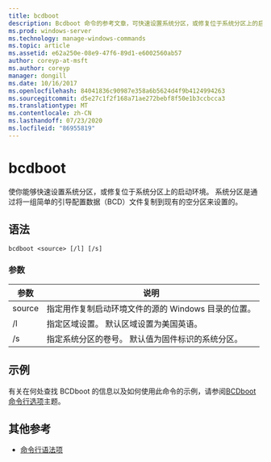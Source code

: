 ```yaml
---
title: bcdboot
description: Bcdboot 命令的参考文章，可快速设置系统分区，或修复位于系统分区上的启动环境。
ms.prod: windows-server
ms.technology: manage-windows-commands
ms.topic: article
ms.assetid: e62a250e-08e9-47f6-89d1-e6002560ab57
author: coreyp-at-msft
ms.author: coreyp
manager: dongill
ms.date: 10/16/2017
ms.openlocfilehash: 84041836c90987e358a6b5624d4f9b4124994263
ms.sourcegitcommit: d5e27c1f2f168a71ae272bebf8f50e1b3ccbcca3
ms.translationtype: MT
ms.contentlocale: zh-CN
ms.lasthandoff: 07/23/2020
ms.locfileid: "86955819"
---
```

# <a name="bcdboot"></a>bcdboot

使你能够快速设置系统分区，或修复位于系统分区上的启动环境。 系统分区是通过将一组简单的引导配置数据（BCD）文件复制到现有的空分区来设置的。

## <a name="syntax"></a>语法

```
bcdboot <source> [/l] [/s]
```

### <a name="parameters"></a>参数

| 参数 | 说明 |
| --------- | ----------- |
| source | 指定用作复制启动环境文件的源的 Windows 目录的位置。 |
| /l | 指定区域设置。 默认区域设置为美国英语。 |
| /s | 指定系统分区的卷号。 默认值为固件标识的系统分区。 |

## <a name="examples"></a>示例

有关在何处查找 BCDboot 的信息以及如何使用此命令的示例，请参阅[BCDboot 命令行选项](/previous-versions/windows/it-pro/windows-8.1-and-8/hh824874(v=win.10))主题。

## <a name="additional-references"></a>其他参考

- [命令行语法项](command-line-syntax-key.md)
